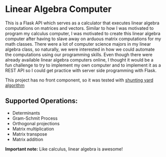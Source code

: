 # Linear Algebra Computer

<p>
This is a Flask API which serves as a calculator that executes linear algebra computations on matrices and vectors. Similar to how I was motivated to program my calculus computer,
I was motivated to create this linear algebra computer after having to slave away on arduous matrix computations for my math classes. There were
a lot of computer science majors in my linear algebra class, so naturally, we were interested in how we could automate the computations using our
programming skills. Even though there were already available linear algebra computers online, I thought it would be a fun challenge to try to implement
my own computer and to implement it as a REST API so I could get practice with server side programming with Flask.
  
This project has no front component, so it was tested with <a href="https://www.postman.com"/>shunting yard algorithm</a>
</p>
<h2>Supported Operations:</h2>
<ul>
  <li>Determinants</li>
  <li>Gram-Schmit Process</li>
  <li>Orthogonal projections</li>
  <li>Matrix multiplication</li>
  <li>Matrix transpose</li>
  <li>Matrix addition</li>
</ul>

<b>Important note:</b> Like calculus, linear algebra is awesome!
